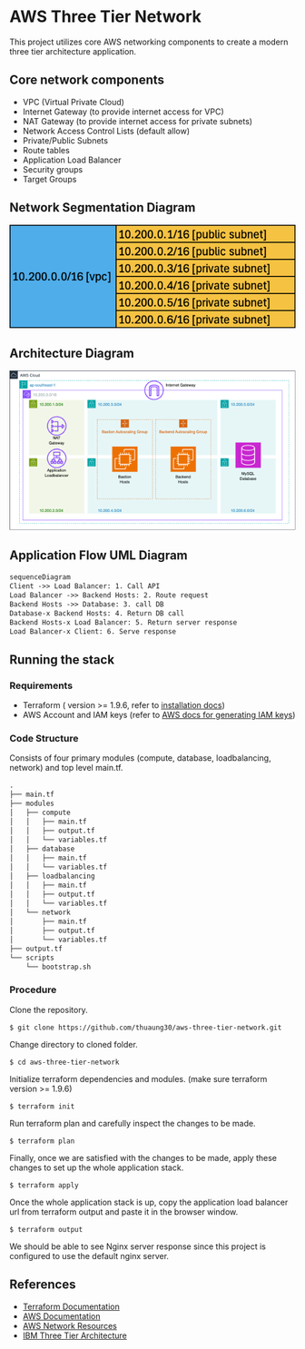 # AWS Three Tier Network

This project utilizes core AWS networking components to create a modern three tier architecture application.

## Core network components

- VPC (Virtual Private Cloud)
- Internet Gateway (to provide internet access for VPC)
- NAT Gateway (to provide internet access for private subnets)
- Network Access Control Lists (default allow)
- Private/Public Subnets
- Route tables
- Application Load Balancer
- Security groups
- Target Groups

## Network Segmentation Diagram

![network segmentaion](./assets/network-segments.png)


## Architecture Diagram
![architecture diagram](./assets/aws-three-tier-network.png)


## Application Flow UML Diagram

```mermaid
sequenceDiagram
Client ->> Load Balancer: 1. Call API
Load Balancer ->> Backend Hosts: 2. Route request
Backend Hosts ->> Database: 3. call DB
Database-x Backend Hosts: 4. Return DB call
Backend Hosts-x Load Balancer: 5. Return server response
Load Balancer-x Client: 6. Serve response
```

## Running the stack

### Requirements
- Terraform ( version >= 1.9.6, refer to [installation docs](https://developer.hashicorp.com/terraform/install))
- AWS Account and IAM keys (refer to [AWS docs for generating IAM keys](https://docs.aws.amazon.com/IAM/latest/UserGuide/access-keys-admin-managed.html#admin-create-access-key))

### Code Structure

Consists of four primary modules (compute, database, loadbalancing, network) and top level main.tf.

```
.
├── main.tf
├── modules
│   ├── compute
│   │   ├── main.tf
│   │   ├── output.tf
│   │   └── variables.tf
│   ├── database
│   │   ├── main.tf
│   │   └── variables.tf
│   ├── loadbalancing
│   │   ├── main.tf
│   │   ├── output.tf
│   │   └── variables.tf
│   └── network
│       ├── main.tf
│       ├── output.tf
│       └── variables.tf
├── output.tf
└── scripts
    └── bootstrap.sh
```

###  Procedure

Clone the repository.
```
$ git clone https://github.com/thuaung30/aws-three-tier-network.git
```
Change directory to cloned folder.
```
$ cd aws-three-tier-network
```
Initialize terraform dependencies and modules. (make sure terraform version >= 1.9.6)
```
$ terraform init
```
Run terraform plan and carefully inspect the changes to be made.
```
$ terraform plan
```
Finally, once we are satisfied with the changes to be made, apply these changes to set up the whole application stack.
```
$ terraform apply
```
Once the whole application stack is up, copy the application load balancer url from terraform output and paste it in the browser window.
```
$ terraform output
```
We should be able to see Nginx server response since this project is configured to use the default nginx server.


## References
- [Terraform Documentation](https://developer.hashicorp.com/terraform/docs)
- [AWS Documentation](https://docs.aws.amazon.com/)
- [AWS Network Resources](https://docs.aws.amazon.com/vpc/?icmpid=docs_homepage_featuredsvcs)
- [IBM Three Tier Architecture](https://www.ibm.com/topics/three-tier-architecture)

